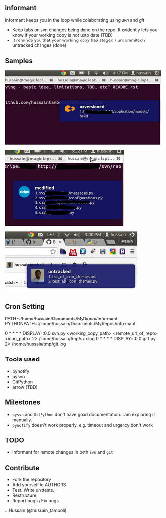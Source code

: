 informant
---------
Informant keeps you in the loop while colaborating using *svn* and *git*
- Keep tabs on svn changes being done on the repo. It evidently lets you know if your working copy is not upto date (TBD)
- It reminds you that your working copy has staged / uncommited / untracked changes (done)

Samples
-------
![sample output for files with status ?](https://github.com/hussaintamboli/informant/raw/master/screenshots/sample_output_unversioned.png "sample output for files with status ?")

![sample output for files with status ?](https://github.com/hussaintamboli/informant/raw/master/screenshots/sample_output_python_codebase.png
 "sample output for files with status U")

![sample output for git?](https://github.com/hussaintamboli/informant/raw/master/screenshots/git_informant_screenshot.png "sample output for git?")

Cron Setting
------------
PATH=<your path>:/home/hussain/Documents/MyRepos/informant
PYTHONPATH=<your python path>:/home/hussain/Documents/MyRepos/informant

0 * * * * DISPLAY=:0.0 svn.py <working_copy_path> <remote_url_of_repo> <icon_path> 2> /home/hussain/tmp/svn.log
0 * * * * DISPLAY=:0.0 gitt.py 2> /home/hussain/tmp/git.log

Tools used
----------
- pynotify
- pysvn
- GitPython
- arrow (TBD)

Milestones
----------
- `pysvn` and `GitPython` don't have good documentation. I am exploring it manually.
- `pynotify` doesn't work properly. e.g. timeout and urgency don't work

TODO
----
- informant for remote changes in both `svn` and `git`

Contribute
----------
- Fork the repository
- Add yourself to AUTHORS
- Test. Write unittests. 
- Restructure
- Report bugs / Fix bugs

..
Hussain (@hussain_tamboli)
